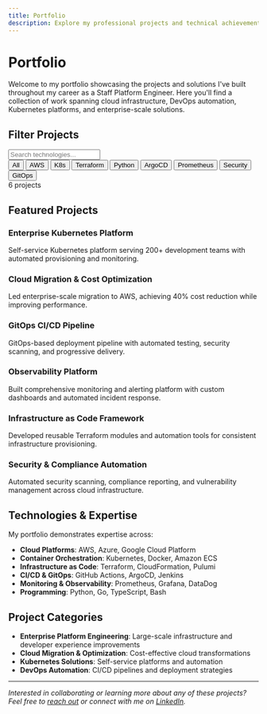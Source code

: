 ```yaml
---
title: Portfolio
description: Explore my professional projects and technical achievements as a Staff Platform Engineer
---
```


# Portfolio

Welcome to my portfolio showcasing the projects and solutions I've built throughout my career as a Staff Platform Engineer. Here you'll find a collection of work spanning cloud infrastructure, DevOps automation, Kubernetes platforms, and enterprise-scale solutions.

## Filter Projects

<div class="portfolio-filter-container">
  <div class="filter-search-box">
    <input type="text" id="filter-search" placeholder="Search technologies..." class="filter-search-input">
    <i class="fas fa-search filter-search-icon"></i>
  </div>
  
  <div class="portfolio-filters">
    <button class="filter-btn active" data-filter="all">All</button>
    <button class="filter-btn" data-filter="AWS">AWS</button>
    <button class="filter-btn" data-filter="Kubernetes">K8s</button>
    <button class="filter-btn" data-filter="Terraform">Terraform</button>
    <button class="filter-btn" data-filter="Python">Python</button>
    <button class="filter-btn" data-filter="ArgoCD">ArgoCD</button>
    <button class="filter-btn" data-filter="Prometheus">Prometheus</button>
    <button class="filter-btn" data-filter="Security">Security</button>
    <button class="filter-btn" data-filter="GitOps">GitOps</button>
  </div>
  
  <div class="filter-results-count">
    <span id="results-count">6 projects</span>
  </div>
</div>

## Featured Projects

<div class="portfolio-grid">
  <div class="project-card clickable-card" data-technologies="Kubernetes,AWS,Terraform,ArgoCD" data-href="/portfolio/kubernetes-platform">
    <div class="project-image kubernetes">
      <i class="fas fa-dharmachakra"></i>
    </div>
    <div class="project-content">
      <h3 class="project-title">Enterprise Kubernetes Platform</h3>
      <p class="project-description">Self-service Kubernetes platform serving 200+ development teams with automated provisioning and monitoring.</p>
    </div>
  </div>

  <div class="project-card clickable-card" data-technologies="AWS,Python" data-href="/portfolio/aws-migration">
    <div class="project-image aws">
      <i class="fab fa-aws"></i>
    </div>
    <div class="project-content">
      <h3 class="project-title">Cloud Migration & Cost Optimization</h3>
      <p class="project-description">Led enterprise-scale migration to AWS, achieving 40% cost reduction while improving performance.</p>
    </div>
  </div>

  <div class="project-card clickable-card" data-technologies="ArgoCD,GitOps" data-href="/portfolio/gitops-pipeline">
    <div class="project-image gitops">
      <i class="fas fa-code-branch"></i>
    </div>
    <div class="project-content">
      <h3 class="project-title">GitOps CI/CD Pipeline</h3>
      <p class="project-description">GitOps-based deployment pipeline with automated testing, security scanning, and progressive delivery.</p>
    </div>
  </div>

  <div class="project-card clickable-card" data-technologies="Prometheus" data-href="/portfolio/observability-platform">
    <div class="project-image monitoring">
      <i class="fas fa-chart-line"></i>
    </div>
    <div class="project-content">
      <h3 class="project-title">Observability Platform</h3>
      <p class="project-description">Built comprehensive monitoring and alerting platform with custom dashboards and automated incident response.</p>
    </div>
  </div>

  <div class="project-card clickable-card" data-technologies="Terraform,Python,AWS" data-href="/portfolio/iac-framework">
    <div class="project-image infrastructure">
      <i class="fas fa-server"></i>
    </div>
    <div class="project-content">
      <h3 class="project-title">Infrastructure as Code Framework</h3>
      <p class="project-description">Developed reusable Terraform modules and automation tools for consistent infrastructure provisioning.</p>
    </div>
  </div>

  <div class="project-card clickable-card" data-technologies="Security,Python,AWS" data-href="/portfolio/security-automation">
    <div class="project-image security">
      <i class="fas fa-shield-alt"></i>
    </div>
    <div class="project-content">
      <h3 class="project-title">Security & Compliance Automation</h3>
      <p class="project-description">Automated security scanning, compliance reporting, and vulnerability management across cloud infrastructure.</p>
    </div>
  </div>
</div>

## Technologies & Expertise

My portfolio demonstrates expertise across:

- **Cloud Platforms**: AWS, Azure, Google Cloud Platform
- **Container Orchestration**: Kubernetes, Docker, Amazon ECS
- **Infrastructure as Code**: Terraform, CloudFormation, Pulumi
- **CI/CD & GitOps**: GitHub Actions, ArgoCD, Jenkins
- **Monitoring & Observability**: Prometheus, Grafana, DataDog
- **Programming**: Python, Go, TypeScript, Bash

## Project Categories

- **Enterprise Platform Engineering**: Large-scale infrastructure and developer experience improvements
- **Cloud Migration & Optimization**: Cost-effective cloud transformations
- **Kubernetes Solutions**: Self-service platforms and automation
- **DevOps Automation**: CI/CD pipelines and deployment strategies

---

*Interested in collaborating or learning more about any of these projects? Feel free to [reach out](mailto:alan@example.com) or connect with me on [LinkedIn](https://www.linkedin.com/in/alanliangdev/).*